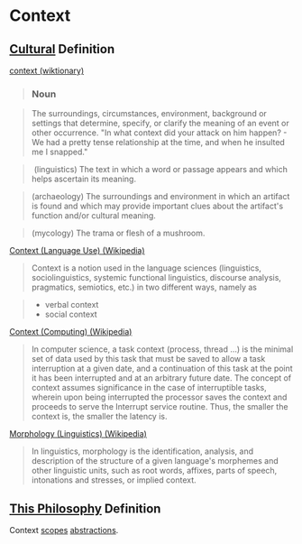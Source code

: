 # Context

## [Cultural](./culture.md) Definition

<a href="http://en.wiktionary.org/wiki/context" target="_blank">context (wiktionary)</a>

> ### Noun

> The surroundings, circumstances, environment, background or settings that determine, specify, or clarify the meaning of an event or other occurrence. "In what context did your attack on him happen? - We had a pretty tense relationship at the time, and when he insulted me I snapped."

>​ (linguistics) The text in which a word or passage appears and which helps ascertain its meaning.

> (archaeology) The surroundings and environment in which an artifact is found and which may provide important clues about the artifact's function and/or cultural meaning.

> (mycology) The trama or flesh of a mushroom.

<a href="https://en.wikipedia.org/wiki/Context_(language_use)" target="_blank">Context (Language Use) (Wikipedia)</a>

> Context is a notion used in the language sciences (linguistics, sociolinguistics, systemic functional linguistics, discourse analysis, pragmatics, semiotics, etc.) in two different ways, namely as

> * verbal context
> * social context

<a href="https://en.wikipedia.org/wiki/Context_(computing)" target="_blank">Context (Computing) (Wikipedia)</a>

> In computer science, a task context (process, thread ...) is the minimal set of data used by this task that must be saved to allow a task interruption at a given date, and a continuation of this task at the point it has been interrupted and at an arbitrary future date. The concept of context assumes significance in the case of interruptible tasks, wherein upon being interrupted the processor saves the context and proceeds to serve the Interrupt service routine. Thus, the smaller the context is, the smaller the latency is.

<a href="https://en.wikipedia.org/wiki/Morphology_(linguistics)" target="_blank">Morphology (Linguistics) (Wikipedia)</a>

> In linguistics, morphology is the identification, analysis, and description of the structure of a given language's morphemes and other linguistic units, such as root words, affixes, parts of speech, intonations and stresses, or implied context.

## [This Philosophy](./this-philosophy.md) Definition

Context [scopes](./scope.md) [abstractions](./abstraction.md).
